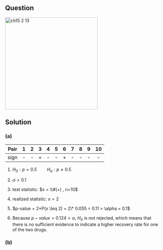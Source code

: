 ## Question
<img width="300" alt="ch15 2 13" src="https://github.com/user-attachments/assets/8f535cda-9d1c-4549-a7c4-0f8ca25346a9" />

## Solution

### (a)
|Pair| 1 | 2 | 3 | 4 | 5 | 6 | 7 | 8 | 9 | 10|
|:--:|:-:|:-:|:-:|:-:|:-:|:-:|:-:|:-:|:-:|:-:|
|sign| - | - | + | - | - | + | - | - | - | - |

1. $H_0 : p=0.5 \quad \quad H_a : p \neq 0.5$  
   
2. $\alpha = 0.1$  
    
3. test statistic: $x = \\#(+) , n=10$  
  
4. realized statistic: $x=2$  
  
5. $p-value = 2*P(x \leq 2) = 2\* 0.055 = 0.11 > \alpha = 0.1$  

6. Because $p-value = 0.124 > \alpha$, $H_0$ is not rejected, which means that there is no sufficient evidence to indicate a higher recovery rate for one of the two drugs.

### (b)


  
